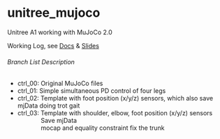 # unitree_mujoco
Unitree A1 working with MuJoCo 2.0

Working Log, see [Docs](https://docs.google.com/document/d/13MPEeioKg0B8ffl0e8jVBjJx07-_Jb92d5Q8VLzRPng/edit) & [Slides](https://docs.google.com/presentation/d/10Jx7j-Y9MVSetwgpemRar8u9XWPIoCmTDSeaENsuK6Q/edit#slide=id.p)




###### Branch List Description
- ctrl_00: Original MuJoCo files
- ctrl_01: Simple simultaneous PD control of four legs
- ctrl_02: Template with foot position (x/y/z) sensors, which also save mjData doing trot gait
- ctrl_03: Template with shoulder, elbow, foot position (x/y/z) sensors\
&emsp;&emsp;&emsp;&ensp; Save mjData\
&emsp;&emsp;&emsp;&ensp; mocap and equality constraint fix the trunk

